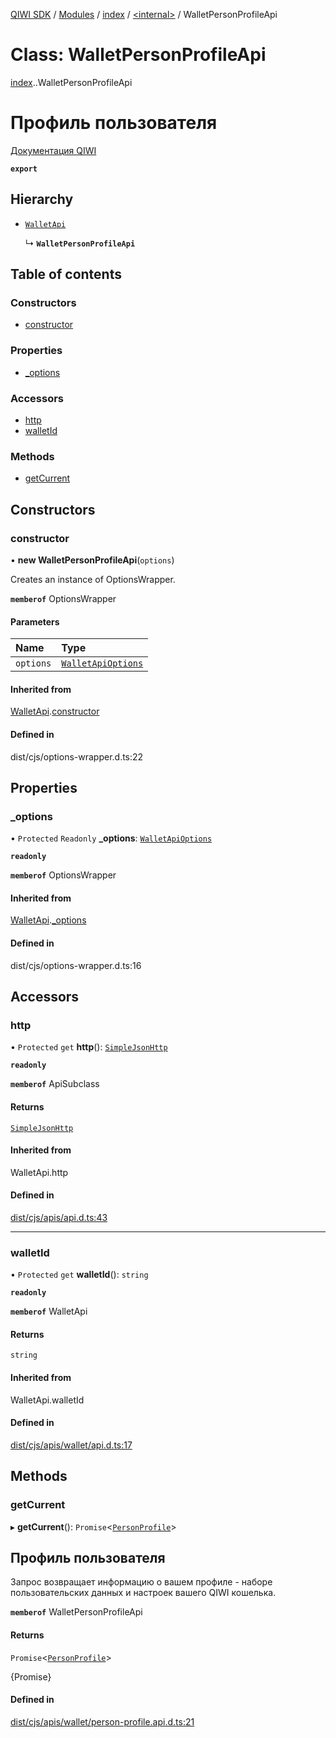[QIWI SDK](../README.md) / [Modules](../modules.md) / [index](../modules/index.md) / [<internal\>](../modules/index._internal_.md) / WalletPersonProfileApi

# Class: WalletPersonProfileApi

[index](../modules/index.md).[<internal>](../modules/index._internal_.md).WalletPersonProfileApi

# Профиль пользователя
[Документация QIWI](https://developer.qiwi.com/ru/qiwi-wallet-personal/#profile)

**`export`**

## Hierarchy

- [`WalletApi`](index._internal_.WalletApi.md)

  ↳ **`WalletPersonProfileApi`**

## Table of contents

### Constructors

- [constructor](index._internal_.WalletPersonProfileApi.md#constructor)

### Properties

- [\_options](index._internal_.WalletPersonProfileApi.md#_options)

### Accessors

- [http](index._internal_.WalletPersonProfileApi.md#http)
- [walletId](index._internal_.WalletPersonProfileApi.md#walletid)

### Methods

- [getCurrent](index._internal_.WalletPersonProfileApi.md#getcurrent)

## Constructors

### constructor

• **new WalletPersonProfileApi**(`options`)

Creates an instance of OptionsWrapper.

**`memberof`** OptionsWrapper

#### Parameters

| Name | Type |
| :------ | :------ |
| `options` | [`WalletApiOptions`](../interfaces/index.QIWI.WalletApiOptions.md) |

#### Inherited from

[WalletApi](index._internal_.WalletApi.md).[constructor](index._internal_.WalletApi.md#constructor)

#### Defined in

dist/cjs/options-wrapper.d.ts:22

## Properties

### \_options

• `Protected` `Readonly` **\_options**: [`WalletApiOptions`](../interfaces/index.QIWI.WalletApiOptions.md)

**`readonly`**

**`memberof`** OptionsWrapper

#### Inherited from

[WalletApi](index._internal_.WalletApi.md).[_options](index._internal_.WalletApi.md#_options)

#### Defined in

dist/cjs/options-wrapper.d.ts:16

## Accessors

### http

• `Protected` `get` **http**(): [`SimpleJsonHttp`](index._internal_.SimpleJsonHttp.md)

**`readonly`**

**`memberof`** ApiSubclass

#### Returns

[`SimpleJsonHttp`](index._internal_.SimpleJsonHttp.md)

#### Inherited from

WalletApi.http

#### Defined in

[dist/cjs/apis/api.d.ts:43](https://github.com/AlexXanderGrib/node-qiwi-sdk/blob/26a7b1c/dist/cjs/apis/api.d.ts#L43)

___

### walletId

• `Protected` `get` **walletId**(): `string`

**`readonly`**

**`memberof`** WalletApi

#### Returns

`string`

#### Inherited from

WalletApi.walletId

#### Defined in

[dist/cjs/apis/wallet/api.d.ts:17](https://github.com/AlexXanderGrib/node-qiwi-sdk/blob/26a7b1c/dist/cjs/apis/wallet/api.d.ts#L17)

## Methods

### getCurrent

▸ **getCurrent**(): `Promise`<[`PersonProfile`](../modules/index.QIWI.md#personprofile)\>

## Профиль пользователя

Запрос возвращает информацию о вашем профиле - наборе
пользовательских данных и настроек вашего QIWI кошелька.

**`memberof`** WalletPersonProfileApi

#### Returns

`Promise`<[`PersonProfile`](../modules/index.QIWI.md#personprofile)\>

{Promise<PersonProfile>}

#### Defined in

[dist/cjs/apis/wallet/person-profile.api.d.ts:21](https://github.com/AlexXanderGrib/node-qiwi-sdk/blob/26a7b1c/dist/cjs/apis/wallet/person-profile.api.d.ts#L21)
